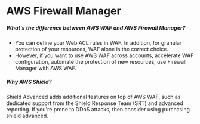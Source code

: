 # AWS Firewall Manager

##### What's the difference between AWS WAF and AWS Firewall Manager?
- You can define your Web ACL rules in WAF. In addition, for granular protection of your resources, WAF alone is the correct choice.
- However, if you want to use AWS WAF across accounts, accelerate WAF configuration, automate the protection of new resources, use Firewall Manager with AWS WAF.

##### Why AWS Shield?

Shield Advanced adds additional features on top of AWS WAF, such as dedicated support from the Shield Response Team (SRT) and advanced reporting. If you're prone to DDoS attacks, then consider using purchasing shield advanced.